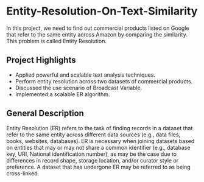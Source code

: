 # Entity-Resolution-On-Text-Similarity
In this project, we need to find out commercial products listed on Google that refer to the same entity across Amazon by comparing the similarity. This problem is called Entity Resolution.

## Project Highlights
 * Applied powerful and scalable text analysis techniques.
 * Perform entity resolution across two datasets of commercial products.
 * Discussed the use scenario of Broadcast Variable.
 * Implemented a scalable ER algorithm.
 
## General Description
Entity Resolution (ER) refers to the task of finding records in a dataset that refer to the same entity across different data sources (e.g., data files, books, websites, databases). ER is necessary when joining datasets based on entities that may or may not share a common identifier (e.g., database key, URI, National identification number), as may be the case due to differences in record shape, storage location, and/or curator style or preference. A dataset that has undergone ER may be referred to as being cross-linked.
